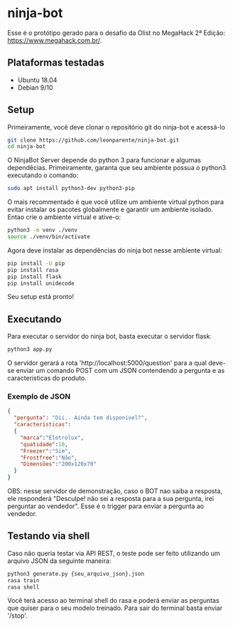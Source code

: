 # ninja-bot
Esse é o protótipo gerado para o desafio da Olist no MegaHack 2ª Edição: https://www.megahack.com.br/.

## Plataformas testadas
  - Ubuntu 18.04
  - Debian 9/10

## Setup

Primeiramente, você deve clonar o repositório git do ninja-bot e acessá-lo
```bash
git clone https://github.com/leonparente/ninja-bot.git
cd ninja-bot
```
O NinjaBot Server depende do python 3 para funcionar e algumas dependêcias. Primeiramente, garanta que seu ambiente possua o python3 executando o comando:
```bash
sudo apt install python3-dev python3-pip
```
O mais recommentado é que você utilize um ambiente virtual python para evitar instalar os pacotes globalmente e garantir um ambiente isolado. Entao crie o ambiente virtual e ative-o:
```bash
python3 -m venv ./venv
source ./venv/bin/activate
```
Agora deve instalar as dependências do ninja bot nesse ambiente virtual:
```bash
pip install -U pip
pip install rasa
pip install flask
pip install unidecode
```
Seu setup está pronto!

## Executando
Para executar o servidor do ninja bot, basta executar o servidor flask:
```bash
python3 app.py
```
O servidor gerará a rota 'http://localhost:5000/question' para a qual deve-se enviar um comando POST com um JSON contendendo a pergunta e as caracteristicas do produto.

### Exemplo de JSON

```json
{
  "pergunta": "Oii.. Ainda tem disponivel?",
  "caracteristicas":
  {
    "marca":"Eletrolux",
    "quatidade":10,
    "Freezer":"Sim",
    "Frostfree":"Não",
    "Dimensões":"200x120x70"
  }
}
```

OBS: nesse servidor de demonstração, caso o BOT nao saiba a resposta, ele responderá "Desculpe! não sei a resposta para a sua pergunta, irei perguntar ao vendedor". Esse é o trigger para enviar a pergunta ao vendedor.

## Testando via shell
Caso não queria testar via API REST, o teste pode ser feito utilizando um arquivo JSON da seguinte maneira:
```bash
python3 generate.py {seu_arquivo_json}.json
rasa train
rasa shell
```
Você terá acesso ao terminal shell do rasa e poderá enviar as perguntas que quiser para o seu modelo treinado. Para sair do terminal basta enviar '/stop'.

